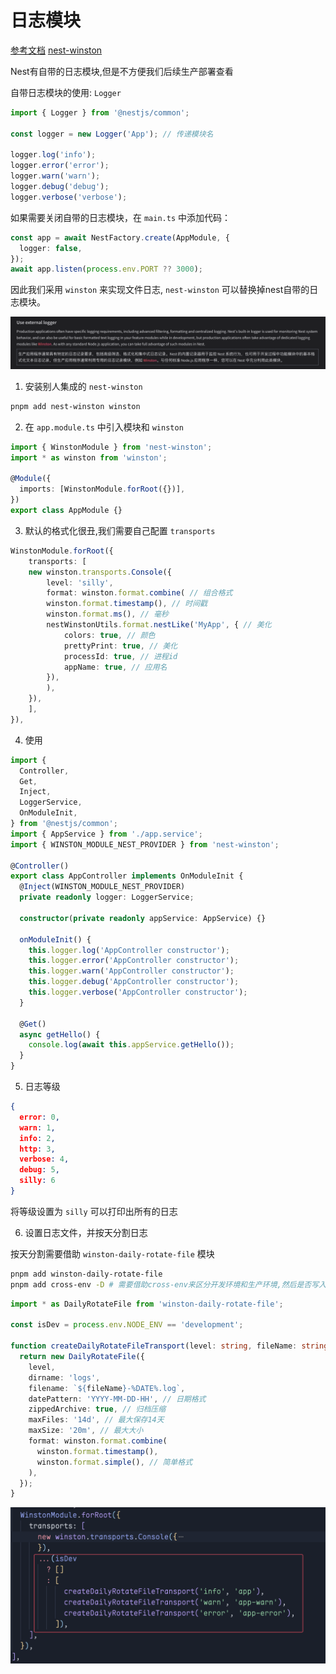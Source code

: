 # 日志模块

[参考文档](https://docs.nestjs.com/techniques/logger#extend-built-in-logger)
[nest-winston](https://www.npmjs.com/package/nest-winston)

Nest有自带的日志模块,但是不方便我们后续生产部署查看

自带日志模块的使用: `Logger`


```typescript
import { Logger } from '@nestjs/common';

const logger = new Logger('App'); // 传递模块名

logger.log('info');
logger.error('error');
logger.warn('warn');
logger.debug('debug');
logger.verbose('verbose');
```


如果需要关闭自带的日志模块，在 `main.ts` 中添加代码：

```typescript
const app = await NestFactory.create(AppModule, {
  logger: false,
});
await app.listen(process.env.PORT ?? 3000);
```

因此我们采用 `winston` 来实现文件日志, `nest-winston` 可以替换掉nest自带的日志模块。

![winston](images/winston.png)


1. 安装别人集成的 `nest-winston`


```bash
pnpm add nest-winston winston
```

2. 在 `app.module.ts` 中引入模块和 `winston`


```typescript
import { WinstonModule } from 'nest-winston';
import * as winston from 'winston';

@Module({
  imports: [WinstonModule.forRoot({})],
})
export class AppModule {}
```


3. 默认的格式化很丑,我们需要自己配置 `transports`

```typescript
WinstonModule.forRoot({
    transports: [
    new winston.transports.Console({
        level: 'silly',
        format: winston.format.combine( // 组合格式
        winston.format.timestamp(), // 时间戳
        winston.format.ms(), // 毫秒
        nestWinstonUtils.format.nestLike('MyApp', { // 美化
            colors: true, // 颜色
            prettyPrint: true, // 美化
            processId: true, // 进程id
            appName: true, // 应用名
        }),
        ),
    }),
    ],
}),
```

4. 使用

```typescript
import {
  Controller,
  Get,
  Inject,
  LoggerService,
  OnModuleInit,
} from '@nestjs/common';
import { AppService } from './app.service';
import { WINSTON_MODULE_NEST_PROVIDER } from 'nest-winston';

@Controller()
export class AppController implements OnModuleInit {
  @Inject(WINSTON_MODULE_NEST_PROVIDER)
  private readonly logger: LoggerService;

  constructor(private readonly appService: AppService) {}

  onModuleInit() {
    this.logger.log('AppController constructor');
    this.logger.error('AppController constructor');
    this.logger.warn('AppController constructor');
    this.logger.debug('AppController constructor');
    this.logger.verbose('AppController constructor');
  }

  @Get()
  async getHello() {
    console.log(await this.appService.getHello());
  }
}
```


5. 日志等级

```json
{
  error: 0,
  warn: 1,
  info: 2,
  http: 3,
  verbose: 4,
  debug: 5,
  silly: 6
}
```

将等级设置为 `silly` 可以打印出所有的日志

6. 设置日志文件，并按天分割日志


按天分割需要借助 `winston-daily-rotate-file` 模块

```bash
pnpm add winston-daily-rotate-file
pnpm add cross-env -D # 需要借助cross-env来区分开发环境和生产环境,然后是否写入文件
```


```typescript
import * as DailyRotateFile from 'winston-daily-rotate-file';

const isDev = process.env.NODE_ENV == 'development';

function createDailyRotateFileTransport(level: string, fileName: string) {
  return new DailyRotateFile({
    level,
    dirname: 'logs',
    filename: `${fileName}-%DATE%.log`,
    datePattern: 'YYYY-MM-DD-HH', // 日期格式
    zippedArchive: true, // 归档压缩
    maxFiles: '14d', // 最大保存14天
    maxSize: '20m', // 最大大小
    format: winston.format.combine(
      winston.format.timestamp(),
      winston.format.simple(), // 简单格式
    ),
  });
}
```

![日志文件](images/日志文件.png)
